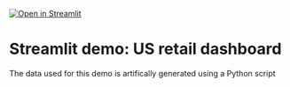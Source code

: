 [![Open in Streamlit](https://static.streamlit.io/badges/streamlit_badge_black_white.svg)](https://de-mini-projects-2kenxgaqq6hqzbwtvodvbd.streamlit.app/)
# Streamlit demo: US retail dashboard

The data used for this demo is artifically generated using a Python script
